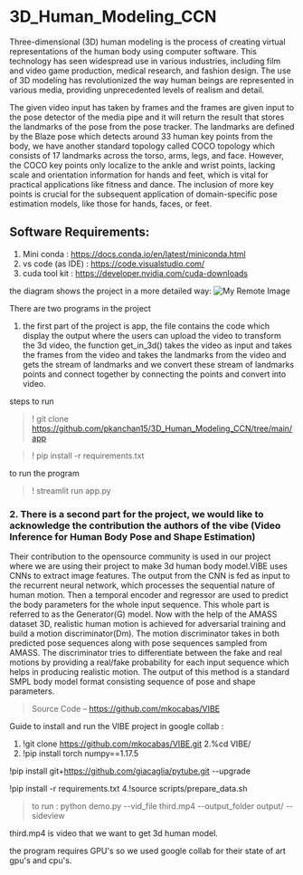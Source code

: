 # 3D_Human_Modeling_CCN

Three-dimensional (3D) human modeling is the process of creating virtual representations of the human body using computer software. 
This technology has seen widespread use in various industries, including film and video game production, medical research, and fashion design.
The use of 3D modeling has revolutionized the way human beings are represented in various media, providing unprecedented levels of realism and detail.

The given video input has taken by frames and the frames are given input to the pose detector of the media pipe and it will return the result that stores the landmarks of the pose from the pose tracker. The landmarks are defined by the Blaze pose which detects around 33 human key points from the body, we have another standard topology called COCO topology which consists of 17 landmarks across the torso, arms, legs, and face. However, the COCO key points only localize to the ankle and wrist points, lacking scale and orientation information for hands and feet, which is vital for practical applications like fitness and dance. The inclusion of more key points is crucial for the subsequent application of domain-specific pose estimation models, like those for hands, faces, or feet.


## Software Requirements:
1. Mini conda   :  https://docs.conda.io/en/latest/miniconda.html
2. vs code (as IDE) : https://code.visualstudio.com/
3. cuda tool kit : https://developer.nvidia.com/cuda-downloads



the diagram shows the project in a more detailed way:
![My Remote Image](https://ps.is.tuebingen.mpg.de/uploads/publication/image/22547/smplx_teaser_watermark.png)

There are two programs in the project 
1. the first part of the project is app, the file contains the code which display the output where the users can upload the video to transform the 3d video, the function get_in_3d() takes the video as input and takes the frames from the video and takes the landmarks from the video and gets the stream of landmarks and we convert these stream of landmarks points and connect together by connecting the points and convert into video.

steps to run

> ! git clone https://github.com/pkanchan15/3D_Human_Modeling_CCN/tree/main/app

> ! pip install -r requirements.txt

to run the program

> ! streamlit run app.py


### 2. There is a second part for the project, we would like to acknowledge the contribution the authors of the vibe (Video Inference for Human Body Pose and Shape Estimation) 
Their contribution to the opensource community is used in our project where we are using their project to make 3d human body model.VIBE uses CNNs to extract image features. The output from the CNN is fed as input to the recurrent neural network, which processes the sequential nature of human motion. Then a temporal encoder and regressor are used to predict the body parameters for the whole input sequence. This whole part is referred to as the Generator(G) model. Now with the help of the AMASS dataset 3D, realistic human motion is achieved for adversarial training and build a motion discriminator(Dm). The motion discriminator takes in both predicted pose sequences along with pose sequences sampled from AMASS. The discriminator tries to differentiate between the fake and real motions by providing a real/fake probability for each input sequence which helps in producing realistic motion. The output of this method is a standard SMPL body model format consisting sequence of pose and shape parameters.

> Source Code – https://github.com/mkocabas/VIBE

Guide to install and run the VIBE project in google collab :
1. !git clone https://github.com/mkocabas/VIBE.git
2.%cd VIBE/
3. !pip install torch numpy==1.17.5

!pip install git+https://github.com/giacaglia/pytube.git --upgrade

!pip install -r requirements.txt
4.!source scripts/prepare_data.sh
> to run : python demo.py --vid_file third.mp4 --output_folder output/ --sideview


third.mp4 is video that we want to get 3d human model.

the program requires GPU's so we used google collab for their state of art gpu's and cpu's.

